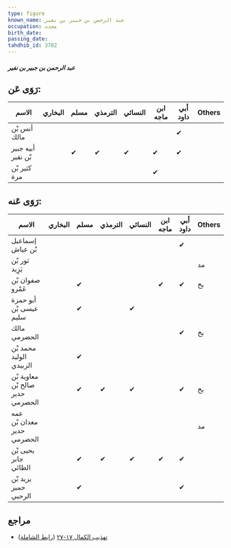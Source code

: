 ```yaml
---
type: figure
known_name: عبد الرحمن بن جبير بن نفير
occupation: محدث
birth_date:
passing_date:
tahdhib_id: 3782
---
```

##### عبد الرحمن بن جبير بن نفير

## رَوَى عَن:
| الاسم              | البخاري | مسلم | الترمذي | النسائي | ابن ماجه | أبي داود | Others |
| ------------------ | ------- | ---- | ------- | ------- | -------- | -------- | ------ |
| أنس بْن مالك       |         |      |         |         |          | ✔        |        |
| أبيه جبير بْن نفير |         | ✔    | ✔       | ✔       | ✔        | ✔        |        |
| كثير بْن مرة       |         |      |         |         | ✔        |          |        |
## رَوَى عَنه:
| الاسم                            | البخاري | مسلم | الترمذي | النسائي | ابن ماجه | أبي داود | Others |
| -------------------------------- | ------- | ---- | ------- | ------- | -------- | -------- | ------ |
| إسماعيل بْن عياش                 |         |      |         |         |          | ✔        |        |
| ثور بْن يَزِيد                   |         |      |         |         |          |          | مد     |
| صفوان بْن عَمْرو                 |         | ✔    |         |         | ✔        | ✔        | بخ     |
| أبو حمزة عيسى بْن سليم           |         | ✔    |         | ✔       |          |          |        |
| مالك الحضرمي                     |         |      |         |         |          | ✔        | بخ     |
| محمد بْن الوليد الزبيدي          |         | ✔    |         |         |          |          |        |
| معاوية بْن صالح بْن حدير الحضرمي |         | ✔    | ✔       | ✔       |          | ✔        | بخ     |
| عمه معدان بْن حدير الحضرمي       |         |      |         |         |          |          | مد     |
| يحيى بْن جابر الطائي             |         | ✔    | ✔       | ✔       | ✔        | ✔        |        |
| يزيد بْن حمير الرحبي             |         | ✔    |         |         |          | ✔        |        |
## مراجع
- [تهذيب الكمال ١٧-٢٧](obsidian://open?vault=Tahdhib-al-Kamal&file=Figures/٣٧٨٢-عبد%20الرحمن%20بن%20جبير%20بن%20نفير) ([رابط الشاملة](https://shamela.ws/book/3722/8577))